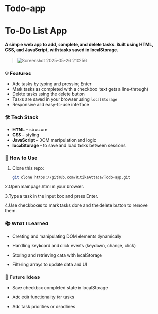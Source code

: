 # Todo-app
# To-Do List App  
#### A simple web app to add, complete, and delete tasks. Built using **HTML**, **CSS**, and **JavaScript**, with tasks saved in **localStorage**.

> ![Screenshot 2025-05-26 210256](https://github.com/user-attachments/assets/0ac32de3-0461-439c-b575-d30fcc627969)

### 💡 Features

* Add tasks by typing and pressing Enter  
* Mark tasks as completed with a checkbox (text gets a line-through)  
* Delete tasks using the delete button  
* Tasks are saved in your browser using `localStorage`  
* Responsive and easy-to-use interface  

### 🛠️ Tech Stack

* **HTML** – structure  
* **CSS** – styling  
* **JavaScript** – DOM manipulation and logic  
* **localStorage** – to save and load tasks between sessions  

### 🚀 How to Use

1. Clone this repo:

   ```bash
   git clone https://github.com/RitikaAttada/Todo-app.git
2.Open mainpage.html in your browser.

3.Type a task in the input box and press Enter.

4.Use checkboxes to mark tasks done and the delete button to remove them.

### 📚 What I Learned
* Creating and manipulating DOM elements dynamically

* Handling keyboard and click events (keydown, change, click)

* Storing and retrieving data with localStorage

* Filtering arrays to update data and UI

### 📌 Future Ideas
* Save checkbox completed state in localStorage

* Add edit functionality for tasks

* Add task priorities or deadlines

